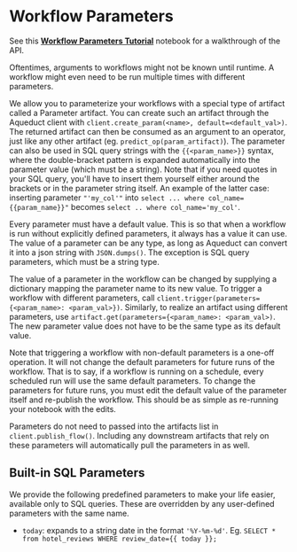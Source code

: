 # Workflow Parameters

See this [**Workflow Parameters Tutorial**](../example-workflows/using-workflow-parameters.md) notebook for a walkthrough of the API.

Oftentimes, arguments to workflows might not be known until runtime. A workflow might even need to be run multiple times with different parameters.

We allow you to parameterize your workflows with a special type of artifact called a Parameter artifact. You can create such an artifact through the Aqueduct 
client with `client.create_param(<name>, default=<default_val>)`. The returned artifact can then be consumed as an argument to an operator, just like any other
artifact (eg. `predict_op(param_artifact)`). The parameter can also be used in SQL query strings with the `{{<param_name>}}` syntax, where the double-bracket pattern
is expanded automatically into the parameter value (which must be a string). Note that if you need quotes in your SQL query, you'll have to insert them yourself
either around the brackets or in the parameter string itself. An example of the latter case: inserting parameter `"'my_col'"` into `select ... where col_name={{param_name}}"` 
becomes `select .. where col_name='my_col'`.

Every parameter must have a default value. This is so that when a workflow is run without explicitly defined parameters, it always has a value it can use.
The value of a parameter can be any type, as long as Aqueduct can convert it into a json string with `JSON.dumps()`. The exception is SQL query parameters,
which must be a string type.

The value of a parameter in the workflow can be changed by supplying a dictionary mapping the parameter name to its new value. To trigger a workflow with different parameters, call `client.trigger(parameters={<param_name>: <param_val>})`. Similarly, to realize an artifact using different parameters, use
`artifact.get(parameters={<param_name>: <param_val>)`. The new parameter value does not have to be the same type as its default value.

Note that triggering a workflow with non-default parameters is a one-off operation. It will not change the default parameters for future runs of the workflow. 
That is to say, if a workflow is running on a schedule, every scheduled run will use the same default parameters. To change the parameters for future runs,
you must edit the default value of the parameter itself and re-publish the workflow. This should be as simple as re-running your notebook with the edits.

Parameters do not need to passed into the artifacts list in `client.publish_flow()`. Including any downstream artifacts that rely on these parameters 
will automatically pull the parameters in as well.

## Built-in SQL Parameters

We provide the following predefined parameters to make your life easier, available only to SQL queries. These are overridden by any user-defined parameters with the same name.

- `today`: expands to a string date in the format `'%Y-%m-%d'`. Eg. `SELECT * from hotel_reviews WHERE review_date={{ today }};`

